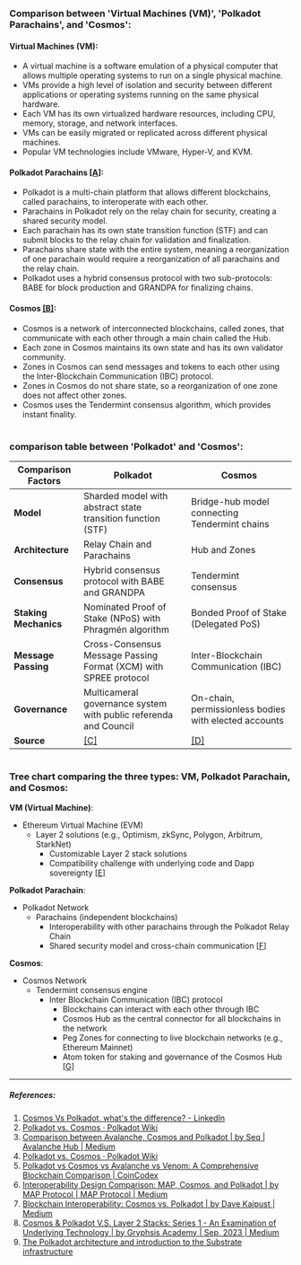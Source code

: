 ### Comparison between 'Virtual Machines (VM)', 'Polkadot Parachains', and 'Cosmos':

#### Virtual Machines (VM):
- A virtual machine is a software emulation of a physical computer that allows multiple operating systems to run on a single physical machine.
- VMs provide a high level of isolation and security between different applications or operating systems running on the same physical hardware.
- Each VM has its own virtualized hardware resources, including CPU, memory, storage, and network interfaces.
- VMs can be easily migrated or replicated across different physical machines.
- Popular VM technologies include VMware, Hyper-V, and KVM.

#### Polkadot Parachains [[A]](https://wiki.polkadot.network/docs/learn-comparisons-cosmos):
- Polkadot is a multi-chain platform that allows different blockchains, called parachains, to interoperate with each other.
- Parachains in Polkadot rely on the relay chain for security, creating a shared security model.
- Each parachain has its own state transition function (STF) and can submit blocks to the relay chain for validation and finalization.
- Parachains share state with the entire system, meaning a reorganization of one parachain would require a reorganization of all parachains and the relay chain.
- Polkadot uses a hybrid consensus protocol with two sub-protocols: BABE for block production and GRANDPA for finalizing chains.

#### Cosmos [[B]](https://wiki.polkadot.network/docs/learn-comparisons-cosmos):
- Cosmos is a network of interconnected blockchains, called zones, that communicate with each other through a main chain called the Hub.
- Each zone in Cosmos maintains its own state and has its own validator community.
- Zones in Cosmos can send messages and tokens to each other using the Inter-Blockchain Communication (IBC) protocol.
- Zones in Cosmos do not share state, so a reorganization of one zone does not affect other zones.
- Cosmos uses the Tendermint consensus algorithm, which provides instant finality.

#

### comparison table between 'Polkadot' and 'Cosmos':

| Comparison Factors | Polkadot | Cosmos |
|--------------------|----------|--------|
| **Model**              | Sharded model with abstract state transition function (STF) | Bridge-hub model connecting Tendermint chains |
| **Architecture**       | Relay Chain and Parachains | Hub and Zones |
| **Consensus**          | Hybrid consensus protocol with BABE and GRANDPA | Tendermint consensus |
| **Staking Mechanics**  | Nominated Proof of Stake (NPoS) with Phragmén algorithm | Bonded Proof of Stake (Delegated PoS) |
| **Message Passing**    | Cross-Consensus Message Passing Format (XCM) with SPREE protocol | Inter-Blockchain Communication (IBC) |
| **Governance**         | Multicameral governance system with public referenda and Council | On-chain, permissionless bodies with elected accounts |
| **Source**             | [[C]](https://wiki.polkadot.network/docs/learn-comparisons-cosmos) | [[D]](https://wiki.polkadot.network/docs/learn-comparisons-cosmos) |

#

### Tree chart comparing the three types: VM, Polkadot Parachain, and Cosmos:

**VM (Virtual Machine)**:
- Ethereum Virtual Machine (EVM)
  - Layer 2 solutions (e.g., Optimism, zkSync, Polygon, Arbitrum, StarkNet)
    - Customizable Layer 2 stack solutions
    - Compatibility challenge with underlying code and Dapp sovereignty [[E]](https://medium.com/@gryphsisacademy/cosmos-polkadot-v-s-layer-2-stacks-series-1-an-examination-of-underlying-technology-33d965a5d17f)

**Polkadot Parachain**:
- Polkadot Network
  - Parachains (independent blockchains)
    - Interoperability with other parachains through the Polkadot Relay Chain
    - Shared security model and cross-chain communication [[F]](https://medium.com/@davekaj/blockchain-interoperability-cosmos-vs-polkadot-48097d54d2e2)

**Cosmos**:
- Cosmos Network
  - Tendermint consensus engine
    - Inter Blockchain Communication (IBC) protocol
      - Blockchains can interact with each other through IBC
      - Cosmos Hub as the central connector for all blockchains in the network
      - Peg Zones for connecting to live blockchain networks (e.g., Ethereum Mainnet)
      - Atom token for staking and governance of the Cosmos Hub [[G]](https://medium.com/@davekaj/blockchain-interoperability-cosmos-vs-polkadot-48097d54d2e2)

---

##### References:
1. [Cosmos Vs Polkadot, what's the difference? - LinkedIn](https://www.linkedin.com/pulse/interoperability-war-cosmos-vs-polkadot-whats-difference-success-ndu)
2. [Polkadot vs. Cosmos · Polkadot Wiki](https://wiki.polkadot.network/docs/learn-comparisons-cosmos)
3. [Comparison between Avalanche, Cosmos and Polkadot | by Seq | Avalanche Hub | Medium](https://medium.com/avalanche-hub/comparison-between-avalanche-cosmos-and-polkadot-a2a98f46c03b)
4. [Polkadot vs. Cosmos · Polkadot Wiki](https://wiki.polkadot.network/docs/learn-comparisons-cosmos)
5. [Polkadot vs Cosmos vs Avalanche vs Venom: A Comprehensive Blockchain Comparison | CoinCodex](https://coincodex.com/article/25866/polkadot-vs-cosmos-vs-avalanche-vs-venom/)
6. [Interoperability Design Comparison: MAP, Cosmos, and Polkadot | by MAP Protocol | MAP Protocol | Medium](https://medium.com/mapprotocol/interoperability-design-comparison-map-cosmos-and-polkadot-888c4af4b1f7)
7. [Blockchain Interoperability: Cosmos vs. Polkadot | by Dave Kajpust | Medium](https://medium.com/@davekaj/blockchain-interoperability-cosmos-vs-polkadot-48097d54d2e2)
8. [Cosmos & Polkadot V.S. Layer 2 Stacks: Series 1 - An Examination of Underlying Technology | by Gryphsis Academy | Sep, 2023 | Medium](https://medium.com/@gryphsisacademy/cosmos-polkadot-v-s-layer-2-stacks-series-1-an-examination-of-underlying-technology-33d965a5d17f)
9. [The Polkadot architecture and introduction to the Substrate infrastructure](https://cointelegraph.com/learn/the-polkadot-architecture-and-introduction-to-the-substrate-infrastructure)
